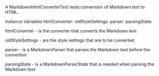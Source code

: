 A MarkdownHtmlConverterTest tests conversion of Markdown text to HTML.

Instance Variables
	htmlConverter:		<MarkdownHtmlConverter>
	oldStyleSettings:		<MarkdownStyleSettings>
	parser:		<MarkdownParser>
	parsingState:		<MarkdownParsingState>

htmlConverter
	- is the converter that converts the Markdown text

oldStyleSettings
	- are the style settings that are to be converted

parser
	- is a MarkdownParser that parses the Markdown text before the convertion

parsingState
	- is a MarkdownParserState that is needed when parsing the Markdown text
